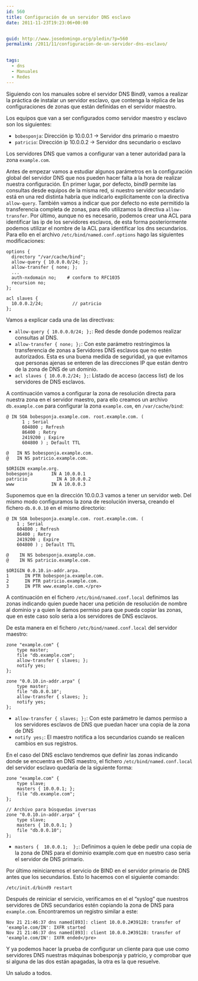 ```yaml
---
id: 560
title: Configuración de un servidor DNS esclavo
date: 2011-11-23T19:23:06+00:00


guid: http://www.josedomingo.org/pledin/?p=560
permalink: /2011/11/configuracion-de-un-servidor-dns-esclavo/

  
tags:
  - dns
  - Manuales
  - Redes
---
```

Siguiendo con los manuales sobre el servidor DNS Bind9, vamos a realizar la práctica de instalar un servidor esclavo, que contenga la réplica de las configuraciones de zonas que están definidas en el servidor maestro.

Los equipos que van a ser configurados como servidor maestro y esclavo son los siguientes:

* `bobesponja`: Dirección ip 10.0.0.1 -> Servidor dns primario o maestro
* `patricio`: Dirección ip 10.0.0.2 -> Servidor dns secundario o esclavo

Los servidores DNS que vamos a configurar van a tener autoridad para la zona `example.com`.

Antes de empezar vamos a estudiar algunos parámetros en la configuración global del servidor DNS que nos pueden hacer falta a la hora de realizar nuestra configuración. En primer lugar, por defecto, bind9 permite las consultas desde equipos de la misma red, si nuestro servidor secundario está en una red distinta habría que indicarlo explícitamente con la directiva `allow-query`. También vamos a indicar que por defecto no este permitido la transferencia completa de zonas, para ello utilizamos la directiva `allow-transfer`. Por último, aunque no es necesario, podemos crear una ACL para identificar las ip de los servidores esclavos, de esta forma posteriormente podemos utilizar el nombre de la ACL para identificar los dns secundarios. Para ello en el archivo `/etc/bind/named.conf.options` hago las siguientes modificaciones:

    options {
      directory "/var/cache/bind";
      allow-query { 10.0.0.0/24; };
      allow-transfer { none; };
      ...
      auth-nxdomain no;    # conform to RFC1035
      recursion no;
    };

    acl slaves {
      10.0.0.2/24;           // patricio
    };

Vamos a explicar cada una de las directivas:

* `allow-query { 10.0.0.0/24; };`: Red desde donde podemos realizar consultas al DNS.
* `allow-transfer { none; };`: Con este parámetro restringimos la transferencia de zonas a Servidores DNS esclavos que no estén autorizados. Esta es una buena medida de seguridad, ya que evitamos que personas ajenas se enteren de las direcciones IP que están dentro de la zona de DNS de un dominio.
* `acl slaves { 10.0.0.2/24; };`: Listado de acceso (access list) de los servidores de DNS esclavos.

A continuación vamos a configurar la zona de resolución directa para nuestra zona en el servidor maestro, para ello creamos un archivo `db.example.com` para configurar la zona `example.com`, en `/var/cache/bind`:

    @ IN SOA bobesponja.example.com. root.example.com. (
          1 ; Serial
          604800 ; Refresh
          86400 ; Retry
          2419200 ; Expire
          604800 ) ; Default TTL

    @   IN NS bobesponja.example.com.
    @   IN NS patricio.example.com.

    $ORIGIN example.org.
    bobesponja       IN A 10.0.0.1
    patricio	       IN A 10.0.0.2
    www              IN A 10.0.0.3

Suponemos que en la dirección 10.0.0.3 vamos a tener un servidor web. Del mismo modo configuramos la zona de resolución inversa, creando el fichero `db.0.0.10` en el mismo directorio:

    @ IN SOA bobesponja.example.com. root.example.com. (
        1 ; Serial
        604800 ; Refresh
        86400 ; Retry
        2419200 ; Expire
        604800 ) ; Default TTL

    @    IN NS bobesponja.example.com.
    @    IN NS patricio.example.com.

    $ORIGIN 0.0.10.in-addr.arpa.
    1      IN PTR bobesponja.example.com.
    2      IN PTR patricio.example.com.
    3      IN PTR www.example.com.</pre>


A continuación en el fichero `/etc/bind/named.conf.local` definimos las zonas indicando quien puede hacer una petición de resolución de nombre al dominio y a quien le damos permiso para que pueda copiar las zonas, que en este caso solo seria a los servidores de DNS esclavos.

De esta manera en el fichero `/etc/bind/named.conf.local` del servidor maestro:

    zone "example.com" {
        type master;
        file "db.example.com";
        allow-transfer { slaves; };
        notify yes;
    };

    zone "0.0.10.in-addr.arpa" {
        type master;
        file "db.0.0.10";
        allow-transfer { slaves; };
        notify yes;
    };

* `allow-transfer { slaves; };`: Con este parámetro le damos permiso a los servidores esclavos de DNS que puedan hacer una copia de la zona de DNS
* `notify yes;`: El maestro notifica a los secundarios cuando se realicen cambios en sus registros.

En el caso del DNS esclavo tendremos que definir las zonas indicando donde se encuentra en DNS maestro, el fichero `/etc/bind/named.conf.local` del servidor esclavo quedaría de la siguiente forma:

    zone "example.com" {
        type slave;
        masters { 10.0.0.1; };
        file "db.example.com";
    };

    // Archivo para búsquedas inversas
    zone "0.0.10.in-addr.arpa" {
        type slave;
        masters { 10.0.0.1; }
        file "db.0.0.10";
    };

* `masters {  10.0.0.1;  };`: Definimos a quien le debe pedir una copia de la zona de DNS para el dominio example.com que en nuestro caso seria el servidor de DNS primario.

Por último reiniciaremos el servicio de BIND en el servidor primario de DNS antes que los secundarios. Esto lo hacemos con el siguiente comando:

    /etc/init.d/bind9 restart

Después de reiniciar el servicio, verificamos en el el “syslog” que nuestros servidores de DNS secundarios estén copiando la zona de DNS para `example.com`. Encontraremos un registro similar a este:


    Nov 21 21:46:37 dns named[893]: client 10.0.0.2#39128: transfer of 'example.com/IN': IXFR started
    Nov 21 21:46:37 dns named[893]: client 10.0.0.2#39128: transfer of 'example.com/IN': IXFR ended</pre>


  Y ya podemos hacer la prueba de configurar un cliente para que use como servidores DNS nuestras máquinas bobesponja y patricio, y comprobar que si alguna de las dos están apagadas, la otra es la que resuelve.


Un saludo a todos.

<!-- AddThis Advanced Settings generic via filter on the_content -->

<!-- AddThis Share Buttons generic via filter on the_content -->